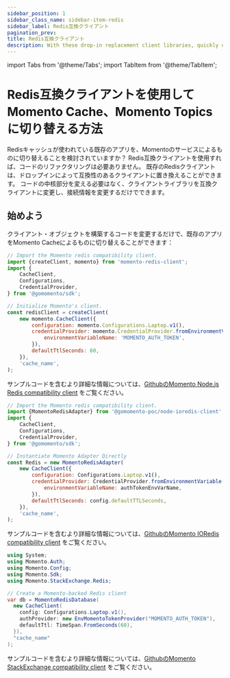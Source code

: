 ```yaml
---
sidebar_position: 1
sidebar_class_name: sidebar-item-redis
sidebar_label: Redis互換クライアント
pagination_prev:
title: Redis互換クライアント
description: With these drop-in replacement client libraries, quickly upgrade from Redis to Momento Cache.
---
```


import Tabs from '@theme/Tabs';
import TabItem from '@theme/TabItem';

# Redis互換クライアントを使用してMomento Cache、Momento Topicsに切り替える方法

Redisキャッシュが使われている既存のアプリを、Momentoのサービスによるものに切り替えることを検討されていますか？ Redis互換クライアントを使用すれば、コードのリファクタリングは必要ありません。 既存のRedisクライアントは、ドロップインによって互換性のあるクライアントに置き換えることができます。 コードの中核部分を変える必要はなく、クライアントライブラリを互換クライアントに変更し、接続情報を変更するだけでできます。

## 始めよう

クライアント・オブジェクトを構築するコードを変更するだけで、既存のアプリをMomento Cacheによるものに切り替えることができます：

<Tabs>
<TabItem value="noderedis" label="NodeRedis" default>

```javascript
// Import the Momento redis compatibility client.
import {createClient, momento} from 'momento-redis-client';
import {
    CacheClient,
    Configurations,
    CredentialProvider,
} from '@gomomento/sdk';

// Initialize Momento's client.
const redisClient = createClient(
    new momento.CacheClient({
        configuration: momento.Configurations.Laptop.v1(),
        credentialProvider: momento.CredentialProvider.fromEnvironmentVariable({
            environmentVariableName: 'MOMENTO_AUTH_TOKEN',
        }),
        defaultTtlSeconds: 60,
    }),
    'cache_name',
);
```

サンプルコードを含むより詳細な情報については、[GithubのMomento Node.js Redis compatibility client](https://github.com/momentohq/momento-node-redis-client#momento-nodejs-redis-client) をご覧ください。

</TabItem>
<TabItem value="ioredis" label="IORedis" default>

```javascript
// Import the Momento redis compatibility client.
import {MomentoRedisAdapter} from '@gomomento-poc/node-ioredis-client';
import {
    CacheClient,
    Configurations,
    CredentialProvider,
} from '@gomomento/sdk';

// Instantiate Momento Adapter Directly
const Redis = new MomentoRedisAdapter(
    new CacheClient({
        configuration: Configurations.Laptop.v1(),
        credentialProvider: CredentialProvider.fromEnvironmentVariable({
            environmentVariableName: authTokenEnvVarName,
        }),
        defaultTtlSeconds: config.defaultTTLSeconds,
    }),
    'cache_name',
);
```

サンプルコードを含むより詳細な情報については、[GithubのMomento IORedis compatibility client](https://github.com/momentohq/momento-node-ioredis-client) をご覧ください。

</TabItem>

<TabItem value="stackexchange" label="StackExchange" default>

```csharp
using System;
using Momento.Auth;
using Momento.Config;
using Momento.Sdk;
using Momento.StackExchange.Redis;

// Create a Momento-backed Redis client
var db = MomentoRedisDatabase(
  new CacheClient(
    config: Configurations.Laptop.v1(),
    authProvider: new EnvMomentoTokenProvider("MOMENTO_AUTH_TOKEN"),
    defaultTtl: TimeSpan.FromSeconds(60),
  }),
  "cache_name"
);
```

サンプルコードを含むより詳細な情報については、[GithubのMomento StackExchange compatibility client](https://github.com/momentohq/momento-dotnet-stackexchange-redis) をご覧ください。

</TabItem>
</Tabs>

